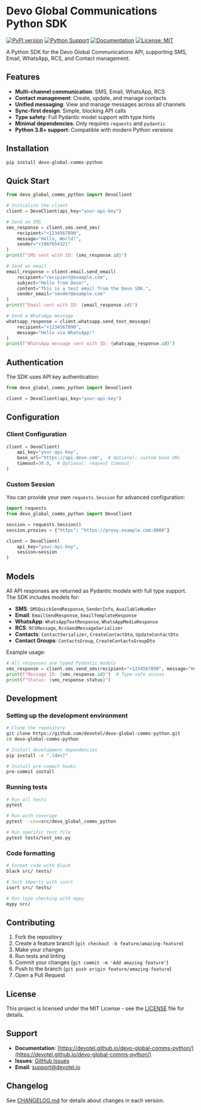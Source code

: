 # Devo Global Communications Python SDK

[![PyPI version](https://badge.fury.io/py/devo-global-comms-python.svg)](https://badge.fury.io/py/devo-global-comms-python)
[![Python Support](https://img.shields.io/pypi/pyversions/devo-global-comms-python.svg)](https://pypi.org/project/devo-global-comms-python/)
[![Documentation](https://img.shields.io/badge/docs-github%20pages-blue)](https://devotel.github.io/devo-global-comms-python/)
[![License: MIT](https://img.shields.io/badge/License-MIT-yellow.svg)](https://opensource.org/licenses/MIT)

A Python SDK for the Devo Global Communications API, supporting SMS, Email, WhatsApp, RCS, and Contact management.

## Features

- **Multi-channel communication**: SMS, Email, WhatsApp, RCS
- **Contact management**: Create, update, and manage contacts
- **Unified messaging**: View and manage messages across all channels
- **Sync-first design**: Simple, blocking API calls
- **Type safety**: Full Pydantic model support with type hints
- **Minimal dependencies**: Only requires `requests` and `pydantic`
- **Python 3.8+ support**: Compatible with modern Python versions

## Installation

```bash
pip install devo-global-comms-python
```

## Quick Start

```python
from devo_global_comms_python import DevoClient

# Initialize the client
client = DevoClient(api_key="your-api-key")

# Send an SMS
sms_response = client.sms.send_sms(
    recipient="+1234567890",
    message="Hello, World!",
    sender="+1987654321"
)
print(f"SMS sent with ID: {sms_response.id}")

# Send an email
email_response = client.email.send_email(
    recipient="recipient@example.com",
    subject="Hello from Devo!",
    content="This is a test email from the Devo SDK.",
    sender_email="sender@example.com"
)
print(f"Email sent with ID: {email_response.id}")

# Send a WhatsApp message
whatsapp_response = client.whatsapp.send_text_message(
    recipient="+1234567890",
    message="Hello via WhatsApp!"
)
print(f"WhatsApp message sent with ID: {whatsapp_response.id}")
```

## Authentication

The SDK uses API key authentication:

```python
from devo_global_comms_python import DevoClient

client = DevoClient(api_key="your-api-key")
```

## Configuration

### Client Configuration

```python
client = DevoClient(
    api_key="your-api-key",
    base_url="https://api.devo.com",  # Optional: custom base URL
    timeout=30.0,  # Optional: request timeout
)
```

### Custom Session

You can provide your own `requests.Session` for advanced configuration:

```python
import requests
from devo_global_comms_python import DevoClient

session = requests.Session()
session.proxies = {"https": "https://proxy.example.com:8080"}

client = DevoClient(
    api_key="your-api-key",
    session=session
)
```

## Models

All API responses are returned as Pydantic models with full type support. The SDK includes models for:

- **SMS**: `SMSQuickSendResponse`, `SenderInfo`, `AvailableNumber`
- **Email**: `EmailSendResponse`, `EmailTemplateResponse`
- **WhatsApp**: `WhatsAppTextResponse`, `WhatsAppMediaResponse`
- **RCS**: `RCSMessage`, `RcsSendMessageSerializer`
- **Contacts**: `ContactSerializer`, `CreateContactDto`, `UpdateContactDto`
- **Contact Groups**: `ContactsGroup`, `CreateContactsGroupDto`

Example usage:
```python
# All responses are typed Pydantic models
sms_response = client.sms.send_sms(recipient="+1234567890", message="Hello", sender="+1987654321")
print(f"Message ID: {sms_response.id}")  # Type-safe access
print(f"Status: {sms_response.status}")
```

## Development

### Setting up the development environment

```bash
# Clone the repository
git clone https://github.com/devotel/devo-global-comms-python.git
cd devo-global-comms-python

# Install development dependencies
pip install -e ".[dev]"

# Install pre-commit hooks
pre-commit install
```

### Running tests

```bash
# Run all tests
pytest

# Run with coverage
pytest --cov=src/devo_global_comms_python

# Run specific test file
pytest tests/test_sms.py
```

### Code formatting

```bash
# Format code with black
black src/ tests/

# Sort imports with isort
isort src/ tests/

# Run type checking with mypy
mypy src/
```

## Contributing

1. Fork the repository
2. Create a feature branch (`git checkout -b feature/amazing-feature`)
3. Make your changes
4. Run tests and linting
5. Commit your changes (`git commit -m 'Add amazing feature'`)
6. Push to the branch (`git push origin feature/amazing-feature`)
7. Open a Pull Request

## License

This project is licensed under the MIT License - see the [LICENSE](LICENSE) file for details.

## Support

- **Documentation**: [https://devotel.github.io/devo-global-comms-python/](https://devotel.github.io/devo-global-comms-python/)
- **Issues**: [GitHub Issues](https://github.com/devotel/devo-global-comms-python/issues)
- **Email**: [support@devotel.io](mailto:support@devotel.io)

## Changelog

See [CHANGELOG.md](CHANGELOG.md) for details about changes in each version.
